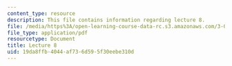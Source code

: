 ```yaml
---
content_type: resource
description: This file contains information regarding lecture 8.
file: /media/https%3A/open-learning-course-data-rc.s3.amazonaws.com/3-024-electronic-optical-and-magnetic-properties-of-materials-spring-2013/19da8ffb4044af736d595f30eebe310d_MIT3_024S13_2012lec8.pdf
file_type: application/pdf
resourcetype: Document
title: Lecture 8
uid: 19da8ffb-4044-af73-6d59-5f30eebe310d
---
```

